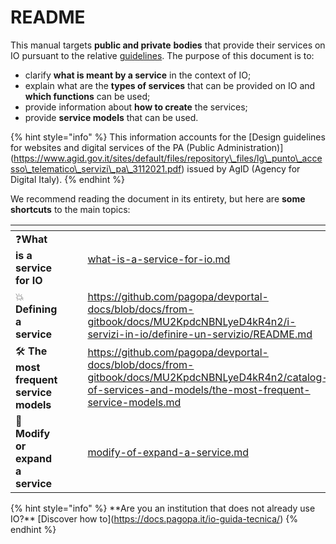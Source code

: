# README

This manual targets **public and private** **bodies** that provide their services on IO pursuant to the relative [guidelines](https://www.agid.gov.it/sites/default/files/repository\_files/lg\_punto\_accesso\_telematico\_servizi\_pa\_3112021.pdf). The purpose of this document is to:

* clarify **what is meant by a service** in the context of IO;
* explain what are the **types of services** that can be provided on IO and **which functions** can be used;
* provide information about **how to create** the services;
* provide **service models** that can be used.

{% hint style="info" %}
This information accounts for the \[Design guidelines for websites and digital services of the PA (Public Administration)]\(https://www.agid.gov.it/sites/default/files/repository\_files/lg\_punto\_accesso\_telematico\_servizi\_pa\_3112021.pdf) issued by AgID (Agency for Digital Italy).
{% endhint %}

We recommend reading the document in its entirety, but here are **some shortcuts** to the main topics:

<table data-card-size="large" data-view="cards"><thead><tr><th></th><th data-hidden></th><th data-hidden></th><th data-hidden data-card-target data-type="content-ref"></th></tr></thead><tbody><tr><td>❓<strong>What is a service for IO</strong></td><td></td><td></td><td><a href="services-on-io/what-is-a-service-for-io.md">what-is-a-service-for-io.md</a></td></tr><tr><td>💥 <strong>Defining a service</strong></td><td></td><td></td><td><a href="https://github.com/pagopa/devportal-docs/blob/docs/from-gitbook/docs/MU2KpdcNBNLyeD4kR4n2/i-servizi-in-io/definire-un-servizio/README.md">https://github.com/pagopa/devportal-docs/blob/docs/from-gitbook/docs/MU2KpdcNBNLyeD4kR4n2/i-servizi-in-io/definire-un-servizio/README.md</a></td></tr><tr><td>🛠 <strong>The most frequent service models</strong></td><td></td><td></td><td><a href="https://github.com/pagopa/devportal-docs/blob/docs/from-gitbook/docs/MU2KpdcNBNLyeD4kR4n2/catalog-of-services-and-models/the-most-frequent-service-models.md">https://github.com/pagopa/devportal-docs/blob/docs/from-gitbook/docs/MU2KpdcNBNLyeD4kR4n2/catalog-of-services-and-models/the-most-frequent-service-models.md</a></td></tr><tr><td>🔄 <strong>Modify or expand a service</strong></td><td></td><td></td><td><a href="communicate-a-service/use-cases/modify-of-expand-a-service.md">modify-of-expand-a-service.md</a></td></tr></tbody></table>

{% hint style="info" %}
\*\*Are you an institution that does not already use IO?\*\* \[Discover how to]\(https://docs.pagopa.it/io-guida-tecnica/)
{% endhint %}
